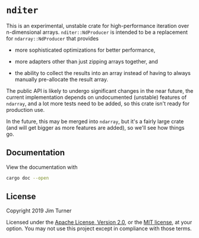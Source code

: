 # `nditer`

This is an experimental, unstable crate for high-performance iteration over
n-dimensional arrays. `nditer::NdProducer` is intended to be a replacement for
`ndarray::NdProducer` that provides

* more sophisticated optimizations for better performance,

* more adapters other than just zipping arrays together, and

* the ability to collect the results into an array instead of having to always
  manually pre-allocate the result array.

The public API is likely to undergo significant changes in the near future, the
current implementation depends on undocumented (unstable) features of
`ndarray`, and a lot more tests need to be added, so this crate isn't ready for
production use.

In the future, this may be merged into `ndarray`, but it's a fairly large crate
(and will get bigger as more features are added), so we'll see how things go.

## Documentation

View the documentation with

```sh
cargo doc --open
```

## License

Copyright 2019 Jim Turner

Licensed under the [Apache License, Version 2.0](LICENSE-APACHE), or the [MIT
license](LICENSE-MIT), at your option. You may not use this project except in
compliance with those terms.
